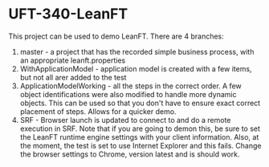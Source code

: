 # UFT-340-LeanFT

This project can be used to demo LeanFT. There are 4 branches:

1. master - a project that has the recorded simple business process, with an appropriate leanft.properties
2. WithApplicationModel - application model is created with a few items, but not all arer added to the test
3. ApplicationModelWorking - all the steps in the correct order. A few object identifications were also modified to handle more dynamic objects. This can be used so that you don't have to ensure exact correct placement of steps. Allows for a quicker demo.
4. SRF - Browser launch is updated to connect to and do a remote execution in SRF. Note that if you are going to demon this, be sure to set the LeanFT runtime engine settings with your client information. Also, at the moment, the test is set to use Internet Explorer and this fails. Change the browser settings to Chrome, version latest and is should work.
